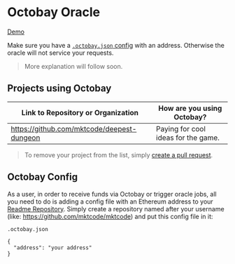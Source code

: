 # Octobay Oracle

[Demo](https://octobay.github.io/oracle/)

Make sure you have a [`.octobay.json` config](#octobay-config) with an address. Otherwise the oracle will not service your requests.

> More explanation will follow soon.

## Projects using Octobay

| Link to Repository or Organization | How are you using Octobay? |
| --- | --- |
| https://github.com/mktcode/deepest-dungeon | Paying for cool ideas for the game. |

> To remove your project from the list, simply [create a pull request](https://github.com/Octobay/oracle/edit/main/README.md).

## Octobay Config

As a user, in order to receive funds via Octobay or trigger oracle jobs, all you need to do is adding a config file with an Ethereum address to your [Readme Repository](https://docs.github.com/en/github/creating-cloning-and-archiving-repositories/creating-a-repository-on-github/about-readmes). Simply create a repository named after your username (like: https://github.com/mktcode/mktcode) and put this config file in it:

`.octobay.json`
```
{
  "address": "your address"
}
```
